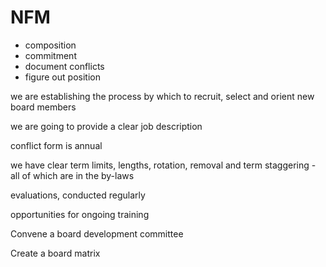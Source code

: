 # NFM

- composition
- commitment
- document conflicts
- figure out position

we are establishing the process by which to recruit, select and orient new board members

we are going to provide a clear job description

conflict form is annual

we have clear term limits, lengths, rotation, removal and term staggering - all of which are in the by-laws

evaluations, conducted regularly

opportunities for ongoing training

Convene a board development committee

Create a board matrix

